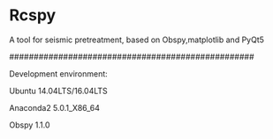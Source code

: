 # Rcspy
A tool for seismic pretreatment, based on Obspy,matplotlib and PyQt5

##################################################

Development environment:

Ubuntu 14.04LTS/16.04LTS

Anaconda2 5.0.1_X86_64

Obspy 1.1.0
